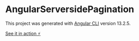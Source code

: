 # AngularServersidePagination

This project was generated with [Angular CLI](https://github.com/angular/angular-cli) version 13.2.5.

[See it in action ⚡️](https://stackblitz.com/edit/angular-ivy-44q5bb)
